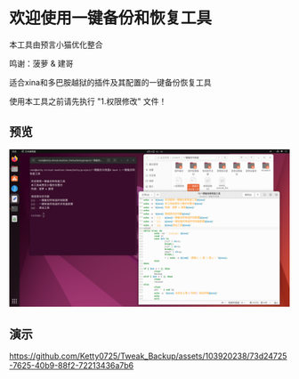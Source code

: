 # 欢迎使用一键备份和恢复工具

本工具由预言小猫优化整合

鸣谢：菠萝 & 建哥

适合xina和多巴胺越狱的插件及其配置的一键备份恢复工具

使用本工具之前请先执行 "1.权限修改" 文件！

## 预览
![image](1.png)

## 演示
https://github.com/Ketty0725/Tweak_Backup/assets/103920238/73d24725-7625-40b9-88f2-72213436a7b6
